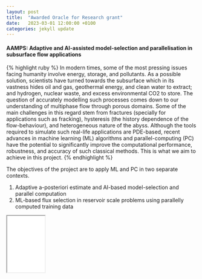 ```yaml
---
layout: post
title:  "Awarded Oracle for Research grant"
date:   2023-03-01 12:00:00 +0100
categories: jekyll update
---
```



<h4><b>AAMPS</b>: Adaptive and AI-assisted model-selection and parallelisation in subsurface flow applications</h4>
{% highlight ruby %}
In modern times, some of the most pressing issues facing humanity involve energy, storage, and pollutants. 
As a possible solution, scientists have turned towards the subsurface which in its vastness hides oil and gas, geothermal energy, and clean water to extract;
 and hydrogen, nuclear waste, and excess environmental CO2 to store. 
The question of accurately modelling such processes comes down to our understanding of multiphase flow through porous domains. 
Some of the main challenges in this regard stem from fractures (specially for applications such as fracking), 
hysteresis (the history dependence of the flow-behaviour), and heterogeneous nature of the abyss. 
Although the tools required to simulate such real-life applications are PDE-based,
 recent advances in machine learning (ML) algorithms and parallel-computing (PC) have the potential to significantly improve the computational performance, 
robustness, and accuracy of such classical methods. This is what we aim to achieve in this project.
{% endhighlight %}

The objectives of the project are to apply ML and PC in two separate contexts.
<ol type="1">
<li>
Adaptive a-posteriori estimate and AI-based model-selection and parallel computation
</li>
<li>
ML-based flux selection in reservoir scale problems using parallelly computed training data
</li>
</ol>

<iframe src="/docs/Oracle-for-research.pdf" width="100"></iframe>
